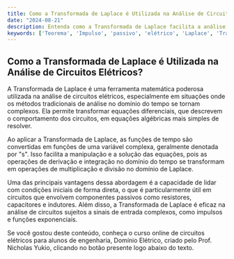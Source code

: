 ```yaml
---
title: Como a Transformada de Laplace é Utilizada na Análise de Circuitos Elétricos?
date: "2024-08-21"
description: Entenda como a Transformada de Laplace facilita a análise de circuitos elétricos complexos.
keywords: ['Teorema', 'Impulso', 'passivo', 'elétrico', 'Laplace', 'Transformada', 'análise']
---
```


## Como a Transformada de Laplace é Utilizada na Análise de Circuitos Elétricos?

A Transformada de Laplace é uma ferramenta matemática poderosa utilizada na análise de circuitos elétricos, especialmente em situações onde os métodos tradicionais de análise no domínio do tempo se tornam complexos. Ela permite transformar equações diferenciais, que descrevem o comportamento dos circuitos, em equações algébricas mais simples de resolver.

Ao aplicar a Transformada de Laplace, as funções de tempo são convertidas em funções de uma variável complexa, geralmente denotada por "s". Isso facilita a manipulação e a solução das equações, pois as operações de derivação e integração no domínio do tempo se transformam em operações de multiplicação e divisão no domínio de Laplace.

Uma das principais vantagens dessa abordagem é a capacidade de lidar com condições iniciais de forma direta, o que é particularmente útil em circuitos que envolvem componentes passivos como resistores, capacitores e indutores. Além disso, a Transformada de Laplace é eficaz na análise de circuitos sujeitos a sinais de entrada complexos, como impulsos e funções exponenciais.

Se você gostou deste conteúdo, conheça o curso online de circuitos elétricos para alunos de engenharia, Domínio Elétrico, criado pelo Prof. Nicholas Yukio, clicando no botão presente logo abaixo do texto.